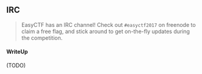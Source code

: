 ## IRC

> EasyCTF has an IRC channel! Check out `#easyctf2017` on freenode to claim a free flag, and stick around to get on-the-fly updates during the competition.

#### WriteUp

(TODO)
